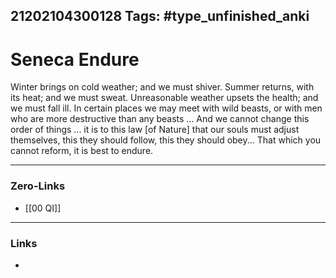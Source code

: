 21202104300128
Tags: #type_unfinished_anki 
---
# Seneca  Endure

Winter brings on cold weather; and we must shiver. Summer returns, with its heat; and we must sweat. Unreasonable weather upsets the health; and we must fall ill. In certain places we may meet with wild beasts, or with men who are more destructive than any beasts ... And we cannot change this order of things ... it is to this law [of Nature] that our souls must adjust themselves, this they should follow, this they should obey... That which you cannot reform, it is best to endure.

---
### Zero-Links
- [[00 QI]]
---
### Links
-